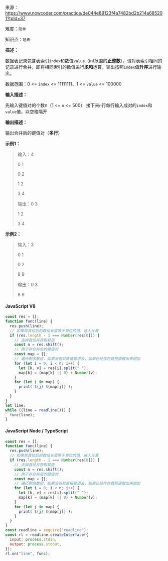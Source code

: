 来源：<https://www.nowcoder.com/practice/de044e89123f4a7482bd2b214a685201?tpId=37>

难度：`简单`

知识点：`哈希`

**描述：**

数据表记录包含表索引`index`和数值`value`（int范围的**正整数**），请对表索引相同的记录进行合并，即将相同索引的数值进行**求和**运算，输出按照`index`值**升序**进行输出。

数据范围：0 <= `index` <= 11111111、1 <= `value` <= 100000

**输入描述：**

先输入键值对的个数n（1 <= `n` <= 500）
接下来`n`行每行输入成对的`index`和`value`值，以空格隔开

**输出描述：**

输出合并后的键值对（**多行**）

**示例1：**

> 输入：4
>
> 0 1
>
> 0 2
>
> 1 2
>
> 3 4
>
> 输出：0 3
>
> 1 2
>
> 3 4

**示例2：**

> 输入：3
>
> 0 1
>
> 0 2
>
> 8 9
>
> 输出：0 3
>
> 8 9

<!-- tabs:start -->

#### **JavaScript V8**

```javascript
const res = [];
function func(line) {
  res.push(line);
  // 如果除首位后的数组长度等于首位的值，进入计算
  if (res.length - 1 === Number(res[0])) {
    // 去掉首位并获取其值
    const n = res.shift();
    // 用于存合并后的键值对
    const map = {};
    // 遍历剩余数组，如果没有就直接塞进去，如果已经存在就把值取出来相加
    for (let i = 0; i < n; i++) {
      let [k, v] = res[i].split(" ");
      map[k] = (map[k] || 0) + Number(v);
    }
    for (let j in map) {
      print(`${j} ${map[j]}`);
    }
  }
}
let line;
while ((line = readline())) {
  func(line);
}
```

#### **JavaScript Node / TypeScript**

```javascript
const res = [];
function func(line) {
  res.push(line);
  // 如果除首位后的数组长度等于首位的值，进入计算
  if (res.length - 1 === Number(res[0])) {
    // 去掉首位并获取其值
    const n = res.shift();
    // 用于存合并后的键值对
    const map = {};
    // 遍历剩余数组，如果没有就直接塞进去，如果已经存在就把值取出来相加
    for (let i = 0; i < n; i++) {
      let [k, v] = res[i].split(" ");
      map[k] = (map[k] || 0) + Number(v);
    }
    for (let j in map) {
      print(`${j} ${map[j]}`);
    }
  }
}
const readline = require("readline");
const rl = readline.createInterface({
  input: process.stdin,
  output: process.stdout,
});
rl.on("line", func);
```

<!-- tabs:end -->
